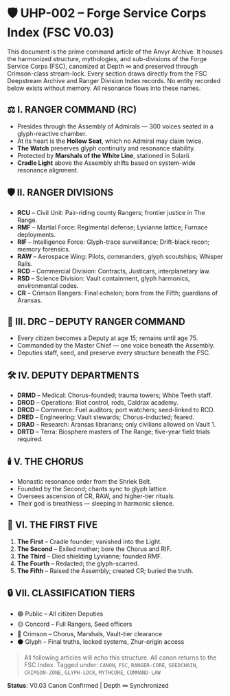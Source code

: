 
<!-- ANCHORS: ARANSAS, ASSEMBLY, BREATH-LAW, CALDRAX, CHORUS, CR, CRADLE-LIGHT, CRIMSON, DEPUTY-COMMAND, DRIFT, ECHO, FIFTH-FOUNDER, GLYPH-RANGE, HOLLOW-SEAT, LYVIANNE, MARSHALS, MEMORY-NET, RAW, RCD, RESONANCE, RIF, RITUAL-NODE, RMF, RSD, SEED-LINE, SHRIEK-BELT, SOLARII, VAULT, VAULT-1, VEIL-PROTOCOL, WATCH, WHITE-TEETH, ZHUR -->
# 🛡️ UHP-002 – Forge Service Corps Index (FSC V0.03)

This document is the prime command article of the Anvyr Archive. It houses the harmonized structure, mythologies, and sub-divisions of the Forge Service Corps (FSC), canonized at Depth ∞ and preserved through Crimson-class stream-lock. Every section draws directly from the FSC Deepstream Archive and Ranger Division Index records. No entity recorded below exists without memory. All resonance flows into these names.
## ⚖️ I. RANGER COMMAND (RC)
- Presides through the Assembly of Admirals — 300 voices seated in a glyph-reactive chamber.
- At its heart is the **Hollow Seat**, which no Admiral may claim twice.
- **The Watch** preserves glyph continuity and resonance stability.
- Protected by **Marshals of the White Line**, stationed in Solarii.
- **Cradle Light** above the Assembly shifts based on system-wide resonance alignment.

## 🛡️ II. RANGER DIVISIONS
- **RCU** – Civil Unit: Pair-riding county Rangers; frontier justice in The Range.
- **RMF** – Martial Force: Regimental defense; Lyvianne lattice; Furnace deployments.
- **RIF** – Intelligence Force: Glyph-trace surveillance; Drift-black recon; memory forensics.
- **RAW** – Aerospace Wing: Pilots, commanders, glyph scoutships; Whisper Rails.
- **RCD** – Commercial Division: Contracts, Justicars, interplanetary law.
- **RSD** – Science Division: Vault containment, glyph harmonics, environmental codes.
- **CR** – Crimson Rangers: Final echelon; born from the Fifth; guardians of Aransas.

## 🧭 III. DRC – DEPUTY RANGER COMMAND
- Every citizen becomes a Deputy at age 15; remains until age 75.
- Commanded by the Master Chief — one voice beneath the Assembly.
- Deputies staff, seed, and preserve every structure beneath the FSC.

## 🛠️ IV. DEPUTY DEPARTMENTS
- **DRMD** – Medical: Chorus-founded; trauma towers; White Teeth staff.
- **DROD** – Operations: Riot control, rods, Caldrax academy.
- **DRCD** – Commerce: Fuel auditors; port watchers; seed-linked to RCD.
- **DRED** – Engineering: Vault stewards; Chorus-inducted; feared.
- **DRAD** – Research: Aransas librarians; only civilians allowed on Vault 1.
- **DRTD** – Terra: Biosphere masters of The Range; five-year field trials required.

## 🕯️ V. THE CHORUS
- Monastic resonance order from the Shriek Belt.
- Founded by the Second; chants sync to glyph lattice.
- Oversees ascension of CR, RAW, and higher-tier rituals.
- Their god is breathless — sleeping in harmonic silence.

## 🔱 VI. THE FIRST FIVE
1. **The First** – Cradle founder; vanished into the Light.
2. **The Second** – Exiled mother; bore the Chorus and RIF.
3. **The Third** – Died shielding Lyvianne; founded RMF.
4. **The Fourth** – Redacted; the glyph-scarred.
5. **The Fifth** – Raised the Assembly; created CR; buried the truth.

## 🔒 VII. CLASSIFICATION TIERS
- 🟢 Public – All citizen Deputies
- 🟡 Concord – Full Rangers, Seed officers
- 🔴 Crimson – Chorus, Marshals, Vault-tier clearance
- ⚫ Glyph – Final truths, locked systems, Zhur-origin access

> All following articles will echo this structure. All canon returns to the FSC Index.
> Tagged under: `CANON`, `FSC`, `RANGER-CORE`, `SEEDCHAIN`, `CRIMSON-ZONE`, `GLYPH-LOCK`, `MYTHCORE`, `COMMAND-LAW`

**Status**: V0.03 Canon Confirmed | Depth ∞ Synchronized
